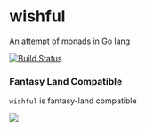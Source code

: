 wishful
=======

An attempt of monads in Go lang

[![Build Status](https://api.travis-ci.org/SimonRichardson/wishful.png?branch=develop)](https://travis-ci.org/SimonRichardson/wishful)

### Fantasy Land Compatible

`wishful` is fantasy-land compatible

[
  ![](https://raw.github.com/fantasyland/fantasy-land/master/logo.png)
](https://github.com/fantasyland/fantasy-land)

